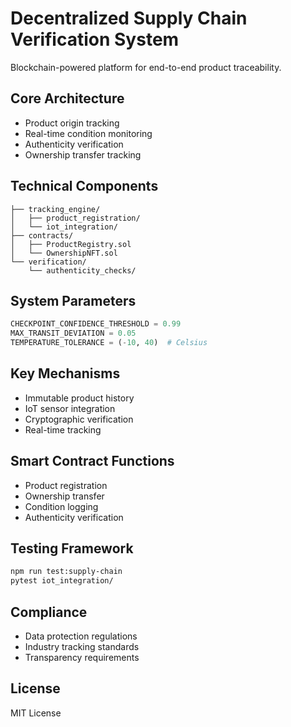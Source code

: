 # Decentralized Supply Chain Verification System

Blockchain-powered platform for end-to-end product traceability.

## Core Architecture
- Product origin tracking
- Real-time condition monitoring
- Authenticity verification
- Ownership transfer tracking

## Technical Components
```
├── tracking_engine/
│   ├── product_registration/
│   └── iot_integration/
├── contracts/
│   ├── ProductRegistry.sol
│   └── OwnershipNFT.sol
└── verification/
    └── authenticity_checks/
```

## System Parameters
```python
CHECKPOINT_CONFIDENCE_THRESHOLD = 0.99
MAX_TRANSIT_DEVIATION = 0.05
TEMPERATURE_TOLERANCE = (-10, 40)  # Celsius
```


## Key Mechanisms
- Immutable product history
- IoT sensor integration
- Cryptographic verification
- Real-time tracking

## Smart Contract Functions
- Product registration
- Ownership transfer
- Condition logging
- Authenticity verification

## Testing Framework
```bash
npm run test:supply-chain
pytest iot_integration/
```

## Compliance
- Data protection regulations
- Industry tracking standards
- Transparency requirements

## License
MIT License
